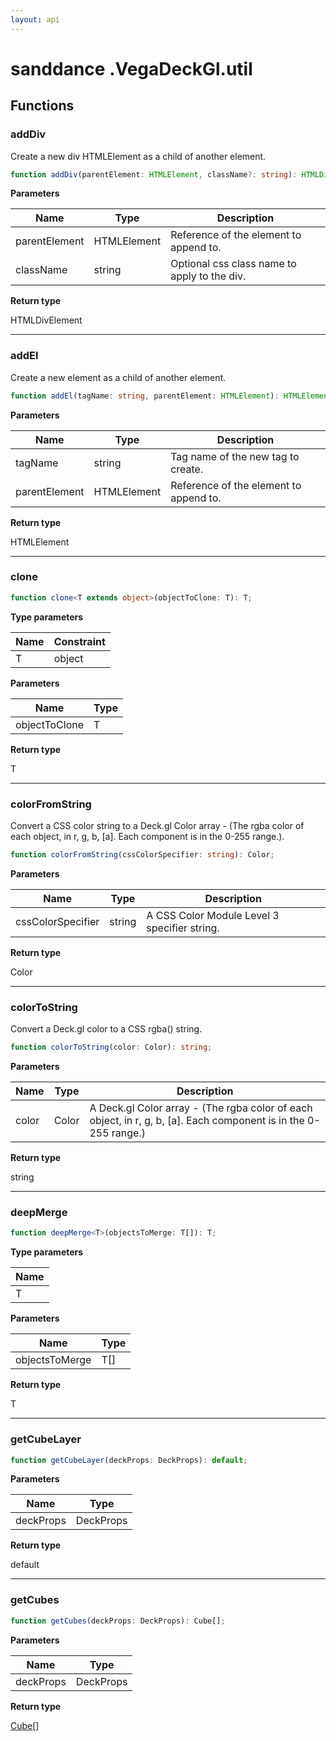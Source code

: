 ```yaml
---
layout: api
---
```


# sanddance .VegaDeckGl.util

## Functions

### addDiv

Create a new div HTMLElement as a child of another element.

```typescript
function addDiv(parentElement: HTMLElement, className?: string): HTMLDivElement;
```

**Parameters**

| Name          | Type        | Description                                  |
| ------------- | ----------- | -------------------------------------------- |
| parentElement | HTMLElement | Reference of the element to append to.       |
| className     | string      | Optional css class name to apply to the div. |

**Return type**

HTMLDivElement

----------

### addEl

Create a new element as a child of another element.

```typescript
function addEl(tagName: string, parentElement: HTMLElement): HTMLElement;
```

**Parameters**

| Name          | Type        | Description                            |
| ------------- | ----------- | -------------------------------------- |
| tagName       | string      | Tag name of the new tag to create.     |
| parentElement | HTMLElement | Reference of the element to append to. |

**Return type**

HTMLElement

----------

### clone

```typescript
function clone<T extends object>(objectToClone: T): T;
```

**Type parameters**

| Name | Constraint |
| ---- | ---------- |
| T    | object     |

**Parameters**

| Name          | Type |
| ------------- | ---- |
| objectToClone | T    |

**Return type**

T

----------

### colorFromString

Convert a CSS color string to a Deck.gl Color array - (The rgba color of each object, in r, g, b, [a]. Each component is in the 0-255 range.).

```typescript
function colorFromString(cssColorSpecifier: string): Color;
```

**Parameters**

| Name              | Type   | Description                                  |
| ----------------- | ------ | -------------------------------------------- |
| cssColorSpecifier | string | A CSS Color Module Level 3 specifier string. |

**Return type**

Color

----------

### colorToString

Convert a Deck.gl color to a CSS rgba() string.

```typescript
function colorToString(color: Color): string;
```

**Parameters**

| Name  | Type  | Description                                                                                                     |
| ----- | ----- | --------------------------------------------------------------------------------------------------------------- |
| color | Color | A Deck.gl Color array - (The rgba color of each object, in r, g, b, [a]. Each component is in the 0-255 range.) |

**Return type**

string

----------

### deepMerge

```typescript
function deepMerge<T>(objectsToMerge: T[]): T;
```

**Type parameters**

| Name |
| ---- |
| T    |

**Parameters**

| Name           | Type |
| -------------- | ---- |
| objectsToMerge | T[]  |

**Return type**

T

----------

### getCubeLayer

```typescript
function getCubeLayer(deckProps: DeckProps): default;
```

**Parameters**

| Name      | Type      |
| --------- | --------- |
| deckProps | DeckProps |

**Return type**

default

----------

### getCubes

```typescript
function getCubes(deckProps: DeckProps): Cube[];
```

**Parameters**

| Name      | Type      |
| --------- | --------- |
| deckProps | DeckProps |

**Return type**

[Cube][InterfaceDeclaration-29][]

[NamespaceImport-8]: vegadeckgl.util#util
[FunctionDeclaration-10]: vegadeckgl.util#adddiv
[FunctionDeclaration-11]: vegadeckgl.util#addel
[FunctionDeclaration-12]: vegadeckgl.util#clone
[FunctionDeclaration-13]: vegadeckgl.util#colorfromstring
[FunctionDeclaration-14]: vegadeckgl.util#colortostring
[FunctionDeclaration-15]: vegadeckgl.util#deepmerge
[FunctionDeclaration-16]: vegadeckgl.util#getcubelayer
[FunctionDeclaration-17]: vegadeckgl.util#getcubes
[InterfaceDeclaration-29]: vegadeckgl.types#cube